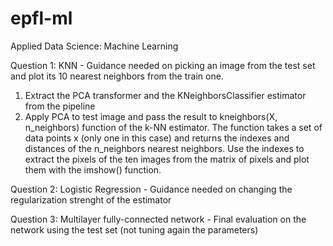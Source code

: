 # epfl-ml
Applied Data Science: Machine Learning

Question 1: KNN - Guidance needed on picking an image from the test set and plot its 10 nearest neighbors from the train one.
1. Extract the PCA transformer and the KNeighborsClassifier estimator from the pipeline
2. Apply PCA to test image and pass the result to kneighbors(X, n_neighbors) function of the k-NN estimator. The function takes a set of data points x (only one in this case) and returns the indexes and distances of the n_neighbors nearest neighbors. Use the indexes to extract the pixels of the ten images from the matrix of pixels and plot them with the imshow() function.

Question 2: Logistic Regression - Guidance needed on changing the regularization strenght of the estimator

Question 3: Multilayer fully-connected network - Final evaluation on the network using the test set (not tuning again the parameters)
